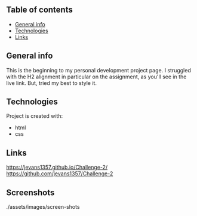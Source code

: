 ## Table of contents
* [General info](#general-info)
* [Technologies](#technologies)
* [Links](#Links)

## General info
This is the beginning to my personal development project page.  I struggled with the H2 alignment in particular on the assignment, as you'll see in the live link.  But, tried my best to style it.
	
## Technologies
Project is created with:
* html
* css
	
## Links
<https://jevans1357.github.io/Challenge-2/>
<https://github.com/jevans1357/Challenge-2>

## Screenshots
./assets/images/screen-shots